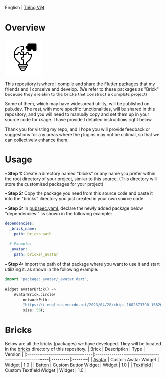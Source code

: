 English | [Tiếng Việt](README-vi.md)

# Overview

<a href="https://github.com/congson99/bricks"><img src="https://github.com/congson99/bricks/blob/master/assets/icons/app_icon.png?raw=true" alt="Icon" width="120"></a>

This repository is where I compile and share the Flutter packages that my friends and I conceive and develop. (We refer to these packages as "Brick" because they are akin to the bricks that construct a complete project)

Some of them, which may have widespread utility, will be published on pub.dev. The rest, with more specific functionalities, will be shared in this repository, and you will need to manually copy and set them up in your source code for usage. I have provided detailed instructions right below.

Thank you for visiting my repo, and I hope you will provide feedback or suggestions for any areas where the plugins may not be optimal, so that we can collectively enhance them.

# Usage

**• Step 1:** Create a directory named "bricks" or any name you prefer within the root directory of your project, similar to this source. (This directory will store the customized packages for your project)

**• Step 2:** Copy the package you need from this source code and paste it into the "bricks" directory you just created in your own source code.

**• Step 3:** In [pubspec.yaml](./pubspec.yaml), declare the newly added package below "dependencies:"
as shown in the following example:

```yaml
dependencies:
  _brick_name:
    path: bricks_path

  # Example:
  _avatar:
    path: bricks/_avatar
```

**• Step 4:** Import the path of that package where you want to use it and start utilizing it.
as shown in the following example:

```dart
import 'package:_avatar/_avatar.dart';

Widget avatarBrick() =>
    AvatarBrick.circle(
        networkPath:
        "https://i-english.vnecdn.net/2023/04/28/chipu-1682673790-1682673805-6534-1682673939.png",
        size: 56);
```

# Bricks
Below are all the bricks (packages) we have developed. They will be located in the [bricks](./bricks) directory of this repository.
| Brick                            | Description                                           | Type     | Version | 
|:---------------------------------|:------------------------------------------------------|:---------|:--------|
| [Avatar](./bricks/_avatar)       | Custom Avatar Widget                                  | Widget   | 1.0     |
| [Button](./bricks/_button)       | Custom Button Widget                                  | Widget   | 1.0     |
| [Textfield](./bricks/_textfield) | Custom Textfield Widget                               | Widget   | 1.0     |

[//]: # (| [File]&#40;./bricks/_file&#41;           | Functions to help handle file                         | Function | beta    |)

[//]: # (| [Photo]&#40;./bricks/_file&#41;          | Functions to help handle photo from camera or gallery | Function | beta    |)
